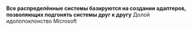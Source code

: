 ## 
**Все распределённые системы базируются на создании адаптеров, позволяющих подгонять системы друг к другу**
Долой идолопоклонство Microsoft